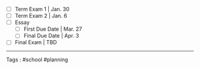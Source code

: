 - [ ] Term Exam 1 | Jan. 30 
- [ ] Term Exam 2 | Jan. 6
- [ ] Essay 
	- [ ] First Due Date | Mar. 27 
	- [ ] Final Due Date | Apr. 3
- [ ] Final Exam | TBD 
____
Tags : #school #planning